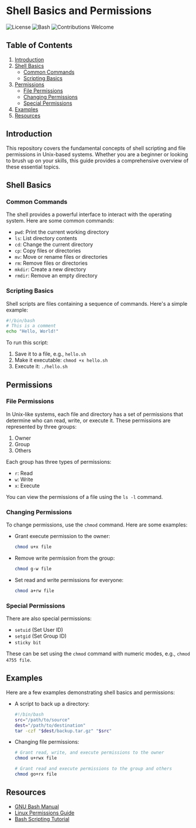 # Shell Basics and Permissions

![License](https://img.shields.io/badge/license-MIT-blue.svg)
![Bash](https://img.shields.io/badge/Shell-Bash-4EAA25.svg)
![Contributions Welcome](https://img.shields.io/badge/contributions-welcome-brightgreen.svg)

## Table of Contents
1. [Introduction](#introduction)
2. [Shell Basics](#shell-basics)
   - [Common Commands](#common-commands)
   - [Scripting Basics](#scripting-basics)
3. [Permissions](#permissions)
   - [File Permissions](#file-permissions)
   - [Changing Permissions](#changing-permissions)
   - [Special Permissions](#special-permissions)
4. [Examples](#examples)
5. [Resources](#resources)

## Introduction

This repository covers the fundamental concepts of shell scripting and file permissions in Unix-based systems. Whether you are a beginner or looking to brush up on your skills, this guide provides a comprehensive overview of these essential topics.

## Shell Basics

### Common Commands

The shell provides a powerful interface to interact with the operating system. Here are some common commands:

- `pwd`: Print the current working directory
- `ls`: List directory contents
- `cd`: Change the current directory
- `cp`: Copy files or directories
- `mv`: Move or rename files or directories
- `rm`: Remove files or directories
- `mkdir`: Create a new directory
- `rmdir`: Remove an empty directory

### Scripting Basics

Shell scripts are files containing a sequence of commands. Here's a simple example:

```sh
#!/bin/bash
# This is a comment
echo "Hello, World!"
```

To run this script:
1. Save it to a file, e.g., `hello.sh`
2. Make it executable: `chmod +x hello.sh`
3. Execute it: `./hello.sh`

## Permissions

### File Permissions

In Unix-like systems, each file and directory has a set of permissions that determine who can read, write, or execute it. These permissions are represented by three groups:

1. Owner
2. Group
3. Others

Each group has three types of permissions:
- `r`: Read
- `w`: Write
- `x`: Execute

You can view the permissions of a file using the `ls -l` command.

### Changing Permissions

To change permissions, use the `chmod` command. Here are some examples:

- Grant execute permission to the owner:
  ```sh
  chmod u+x file
  ```
- Remove write permission from the group:
  ```sh
  chmod g-w file
  ```
- Set read and write permissions for everyone:
  ```sh
  chmod a+rw file
  ```

### Special Permissions

There are also special permissions:
- `setuid` (Set User ID)
- `setgid` (Set Group ID)
- `sticky bit`

These can be set using the `chmod` command with numeric modes, e.g., `chmod 4755 file`.

## Examples

Here are a few examples demonstrating shell basics and permissions:

- A script to back up a directory:
  ```sh
  #!/bin/bash
  src="/path/to/source"
  dest="/path/to/destination"
  tar -czf "$dest/backup.tar.gz" "$src"
  ```

- Changing file permissions:
  ```sh
  # Grant read, write, and execute permissions to the owner
  chmod u+rwx file

  # Grant read and execute permissions to the group and others
  chmod go+rx file
  ```

## Resources

- [GNU Bash Manual](https://www.gnu.org/software/bash/manual/bash.html)
- [Linux Permissions Guide](https://linuxhandbook.com/linux-file-permissions/)
- [Bash Scripting Tutorial](https://ryanstutorials.net/bash-scripting-tutorial/)

